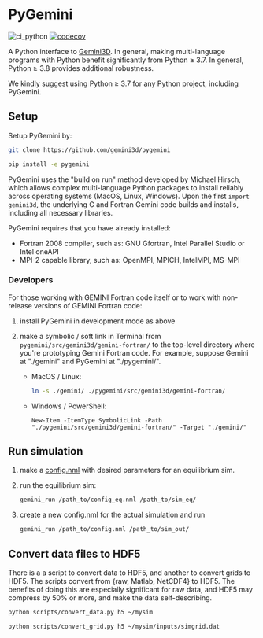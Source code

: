 # PyGemini

![ci_python](https://github.com/gemini3d/pygemini/workflows/ci/badge.svg)
[![codecov](https://codecov.io/gh/gemini3d/pygemini/branch/master/graph/badge.svg)](https://codecov.io/gh/gemini3d/pygemini)

A Python interface to [Gemini3D](https://github.com/gemini3d/gemini).
In general, making multi-language programs with Python benefit significantly from Python &ge; 3.7.
In general, Python &ge; 3.8 provides additional robustness.

We kindly suggest using Python &ge; 3.7 for any Python project, including PyGemini.

## Setup

Setup PyGemini by:

```sh
git clone https://github.com/gemini3d/pygemini

pip install -e pygemini
```

PyGemini uses the "build on run" method developed by Michael Hirsch, which allows complex multi-language Python packages to install reliably across operating systems (MacOS, Linux, Windows).
Upon the first `import gemini3d`, the underlying C and Fortran Gemini code builds and installs, including all necessary libraries.

PyGemini requires that you have already installed:

* Fortran 2008 compiler, such as: GNU Gfortran, Intel Parallel Studio or Intel oneAPI
* MPI-2 capable library, such as: OpenMPI, MPICH, IntelMPI, MS-MPI

### Developers

For those working with GEMINI Fortran code itself or to work with non-release versions of GEMINI Fortran code:

1. install PyGemini in development mode as above
2. make a symbolic / soft link in Terminal from `pygemini/src/gemini3d/gemini-fortran/` to the top-level directory where you're prototyping Gemini Fortran code. For example, suppose Gemini at "./gemini" and PyGemini at "./pygemini/".

   * MacOS / Linux:

        ```sh
        ln -s ./gemini/ ./pygemini/src/gemini3d/gemini-fortran/
        ````
    * Windows / PowerShell:

        ```posh
        New-Item -ItemType SymbolicLink -Path "./pygemini/src/gemini3d/gemini-fortran/" -Target "./gemini/"
        ```

## Run simulation

1. make a [config.nml](https://github.com/gemini3d/gemini/docs/Readme_input.md) with desired parameters for an equilibrium sim.
2. run the equilibrium sim:

    ```sh
    gemini_run /path_to/config_eq.nml /path_to/sim_eq/
    ```
3. create a new config.nml for the actual simulation and run

    ```sh
    gemini_run /path_to/config.nml /path_to/sim_out/
    ```

## Convert data files to HDF5

There is a a script to convert data to HDF5, and another to convert grids to HDF5.
The scripts convert from {raw, Matlab, NetCDF4} to HDF5.
The benefits of doing this are especially significant for raw data, and HDF5 may compress by 50% or more, and make the data self-describing.

```sh
python scripts/convert_data.py h5 ~/mysim
```

```sh
python scripts/convert_grid.py h5 ~/mysim/inputs/simgrid.dat
```
